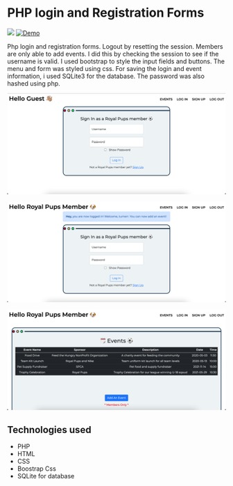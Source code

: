 # PHP login and Registration Forms


![](https://img.shields.io/github/languages/top/nanifour/php-registration?style=for-the-badge)        [![Demo](https://img.shields.io/badge/Site_Demo-informational?style=for-the-badge&logo=github)](https://www.cs.odu.edu/~dhollowa/royalpup-php/)

Php login and registration forms. Logout by resetting the session. Members are only able to add events. I did this by checking the session to see if the username is valid. I used bootstrap to style the input fields and buttons. The menu and form was styled using css. For saving the login and event information, i used SQLite3 for the database. The password was also hashed using php. 

![screenshot](images/guest-home.png)

![screenshot](images/member-home.png)

![screenshot](images/member-event.png)

## Technologies used
- PHP
- HTML
- CSS
- Boostrap Css
- SQLite for database 
